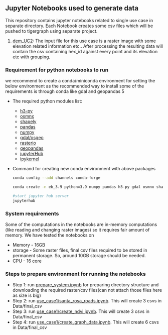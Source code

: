 ## Jupyter Notebooks used to generate data

This repository contains jupyter notebooks related to single use case in separate directory. Each Notebook creates some csv files which will be pushed to tigergraph using separate project. 
  1. [dem_UC2](https://github.com/yogeshEB/tg_clg_data_generate_eb/tree/main/dem_UC2): The input file for this use case is a raster image with some elevation related information etc.. After processing the resulting data will contain the csv containing hex_id against every point and its elevation etc with grouping.


### Requirement for python notebooks to run
we recommend to create a conda/miniconda environment for setting the below environment as the recommended way to install some of the requirements is through conda like gdal and geopandas
5
  * The required python modules list:
    * [h3-py](https://uber.github.io/h3-py/intro.html)
    * [osmnx](https://osmnx.readthedocs.io/en/stable/)
    * [shapely](https://shapely.readthedocs.io/en/stable/project.html)
    * [pandas](https://pandas.pydata.org/)
    * [numpy](https://numpy.org/)
    * [gdal/osgeo](https://gdal.org/api/python.html)
    * [rasterio](https://rasterio.readthedocs.io/en/latest/installation.html)
    * [geopandas](https://geopandas.org/en/stable/getting_started.html)
    * [jupyterHub](https://jupyter.org/hub)
    * [ipykernel](https://pypi.org/project/ipykernel/)

  * Command for creating new conda environment with above packages

    ```bash
    conda config --add channels conda-forge

    conda create -n eb_3.9 python=3.9 numpy pandas h3-py gdal osmnx shapely rasterio geopandas jupyterHub ipykernel

    #start jupyter hub server
    jupyterhub
    ```

### System requirements
  Some of the computations in the notebooks are in-memory computations (like reading and changing raster images) so it requires fair amount of memory. We have tested the notebooks on 
  * Memory - 16GB
  * storage - Some raster files, final csv files required to be stored in permanent storage. So, around 10GB storage should be needed.
  * CPU - 16 core

### Steps to prepare environment for running the notebooks
  * Step 1: run [prepare_system.ipynb](https://github.com/yogeshEB/tg_clg_data_generate_eb/blob/prepare_system.ipynb) for preparing directory structure and downloading the required raster/csv files(can not attach those files here as size is big)
  * Step 2: run [use_case1/santa_rosa_roads.ipynb](https://github.com/yogeshEB/tg_clg_data_generate_eb/blob/use_case1/santa_rosa_roads.ipynb). This will create 3 csvs in Data/final_csv
  * Step 3: run [use_case1/create_ndvi.ipynb](https://github.com/yogeshEB/tg_clg_data_generate_eb/blob/use_case1/create_ndvi.ipynb). This will create 3 csvs in Data/final_csv
  * Step 4: run [use_case1/create_graph_data.ipynb](https://github.com/yogeshEB/tg_clg_data_generate_eb/blob/use_case1/create_graph_data.ipynb). This will create 6 csvs in Data/final_csv
